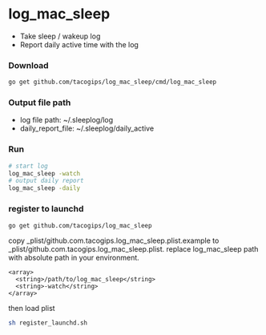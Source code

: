 # log_mac_sleep

- Take sleep / wakeup log
- Report daily active time with the log

### Download
```bash
go get github.com/tacogips/log_mac_sleep/cmd/log_mac_sleep
```

### Output file path
- log file path:	~/.sleeplog/log
- daily_report_file:	~/.sleeplog/daily_active

### Run
```bash
# start log
log_mac_sleep -watch
# output daily report
log_mac_sleep -daily
```

### register to launchd
```bash
go get github.com/tacogips/log_mac_sleep
```

copy _plist/github.com.tacogips.log_mac_sleep.plist.example to _plist/github.com.tacogips.log_mac_sleep.plist.
replace log_mac_sleep path with absolute path in your environment.
```
<array>
  <string>/path/to/log_mac_sleep</string>
  <string>-watch</string>
</array>
```

then load plist

```bash
sh register_launchd.sh
```

